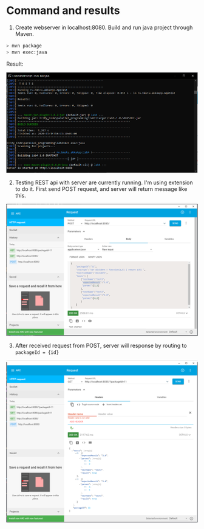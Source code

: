 # Command and results

1) Create webserver in localhost:8080. Build and run java project through Maven.

```sh
> mvn package
> mvn exec:java
```

Result:

![alt text](https://github.com/datnguyen79198/parallel_programming/blob/main/lab4/cache/github1.PNG?raw=true)

2) Testing REST api with server are currently running. I'm using extension to do it. First send POST request, and server will return message like this.

![alt text](https://github.com/datnguyen79198/parallel_programming/blob/main/lab4/cache/github2.PNG?raw=true)

3) After received request from POST, server will response by routing to `packageId = {id}`

![alt text](https://github.com/datnguyen79198/parallel_programming/blob/main/lab4/cache/github3.PNG?raw=true)

